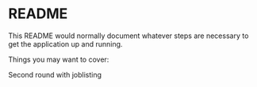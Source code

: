 # README

This README would normally document whatever steps are necessary to get the
application up and running.

Things you may want to cover:

Second round with joblisting
